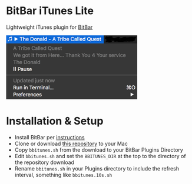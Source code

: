 # BitBar iTunes Lite

Lightweight iTunes plugin for [BitBar](https://gitbitbar.com)

![Screenshot](bbitunes.png)

# Installation & Setup

* Install BitBar per [instructions](https://getbitbar.com)
* Clone or download [this repository](https://github.com/prenagha/bitbar-itunes) to your Mac
* Copy ```bbitunes.sh``` from the download to your BitBar Plugins Directory
* Edit ```bbitunes.sh``` and set the ```BBITUNES_DIR``` at the top to the directory of the repository download
* Rename ```bbitunes.sh``` in your Plugins directory to include the refresh interval, something like ```bbitunes.10s.sh```
